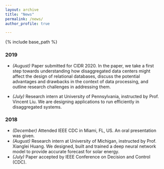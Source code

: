 ```yaml
---
layout: archive
title: "News"
permalink: /news/
author_profile: true

---
```


{% include base_path %}

### 2019

- *(August)* Paper submitted for CIDR 2020. In the paper, we take a first step towards understanding how disaggregated data centers might affect the design of relational databases, discuss the potential advantages and drawbacks in the context of data processing, and outline research challenges in addressing them.

- *(July)* Research intern at University of Pennsylvania, instructed by Prof. Vincent Liu. We are designing applications to run efficiently in disaggregated systems.

### 2018

- *(December)* Attended IEEE CDC in Miami, FL, US. An oral presentation was given.
- *(August)* Research intern at University of Michigan, instructed by Prof. Xianglei Huang. We designed, built and trained a deep neural network model to provide accurate forecast for solar energy.
- *(July)* Paper accepted by IEEE Conference on Decision and Control (CDC).
